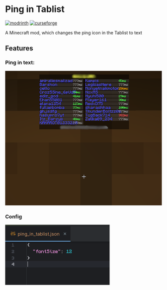 # Ping in Tablist
[<img alt="modrinth" height="56" src="https://cdn.jsdelivr.net/npm/@intergrav/devins-badges@3/assets/cozy/available/modrinth_vector.svg">](https://modrinth.com/mod/ping-in-tablist)
[<img alt="curseforge" height="56" src="https://cdn.jsdelivr.net/npm/@intergrav/devins-badges@3/assets/cozy/available/curseforge_vector.svg">](https://www.curseforge.com/minecraft/mc-mods/ping-in-tablist)

A Minecraft mod, which changes the ping icon in the Tablist to text

## Features
### Ping in text:
![Screenshot 1.png](art%2FScreenshot%201.png)

### Config
![Screenshot 2.png](art%2FScreenshot%202.png)